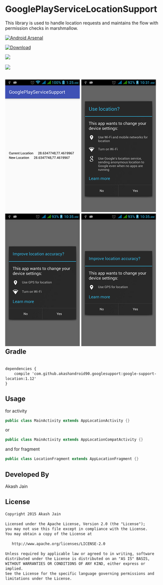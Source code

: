 # GooglePlayServiceLocationSupport
This library is used to handle location requests and maintains the flow with permission checks in marshmallow.

[![Android Arsenal](https://img.shields.io/badge/Android%20Arsenal-GooglePlayServiceLocationSupport-green.svg?style=true)](https://android-arsenal.com/details/1/2939)

[ ![Download](https://api.bintray.com/packages/akashandroid90/maven/google-support-location/images/download.svg) ](https://bintray.com/akashandroid90/maven/google-support-location/_latestVersion)

<a href='https://bintray.com/akashandroid90/maven/google-support-location/view?source=watch' alt='Get automatic notifications about new "google-support-location" versions'><img src='https://www.bintray.com/docs/images/bintray_badge_color.png'></a>

<a href="https://play.google.com/store/apps/details?id=com.googleplayservicelocationsupport" alt="Download from Google Play">
  <img src="http://www.android.com/images/brand/android_app_on_play_large.png">
</a>

![Square Initials](images/one.png)
![Square Initials](images/two.png)
![Square Image](images/three.png)
![Image](images/four.png)
Gradle
-------------------------

```

dependencies {
    compile 'com.github.akashandroid90.googlesupport:google-support-location:1.12'
}

```

Usage
-----

for activity

```java
public class MainActivity extends AppLocationActivity {}
```
or 
```java
public class MainActivity extends AppLocationCompatActivity {}
```
and for fragment
```java
public class LocationFragment extends AppLocationFragment {}
```

Developed By
--------------------
Akash Jain

License
-----------

```
Copyright 2015 Akash Jain

Licensed under the Apache License, Version 2.0 (the "License");
you may not use this file except in compliance with the License.
You may obtain a copy of the License at

   http://www.apache.org/licenses/LICENSE-2.0

Unless required by applicable law or agreed to in writing, software
distributed under the License is distributed on an "AS IS" BASIS,
WITHOUT WARRANTIES OR CONDITIONS OF ANY KIND, either express or implied.
See the License for the specific language governing permissions and
limitations under the License.
```
